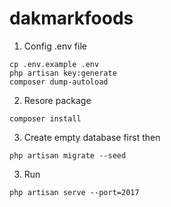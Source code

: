 # dakmarkfoods

1. Config .env file
```
cp .env.example .env
php artisan key:generate
composer dump-autoload
```
2. Resore package
```
composer install
```
3. Create empty database first then
```
php artisan migrate --seed
```

3. Run
```
php artisan serve --port=2017
```
